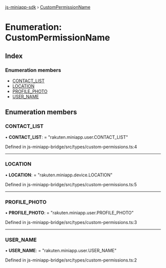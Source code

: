 [js-miniapp-sdk](../README.md) › [CustomPermissionName](custompermissionname.md)

# Enumeration: CustomPermissionName

## Index

### Enumeration members

* [CONTACT_LIST](custompermissionname.md#contact_list)
* [LOCATION](custompermissionname.md#location)
* [PROFILE_PHOTO](custompermissionname.md#profile_photo)
* [USER_NAME](custompermissionname.md#user_name)

## Enumeration members

###  CONTACT_LIST

• **CONTACT_LIST**: = "rakuten.miniapp.user.CONTACT_LIST"

Defined in js-miniapp-bridge/src/types/custom-permissions.ts:4

___

###  LOCATION

• **LOCATION**: = "rakuten.miniapp.device.LOCATION"

Defined in js-miniapp-bridge/src/types/custom-permissions.ts:5

___

###  PROFILE_PHOTO

• **PROFILE_PHOTO**: = "rakuten.miniapp.user.PROFILE_PHOTO"

Defined in js-miniapp-bridge/src/types/custom-permissions.ts:3

___

###  USER_NAME

• **USER_NAME**: = "rakuten.miniapp.user.USER_NAME"

Defined in js-miniapp-bridge/src/types/custom-permissions.ts:2
